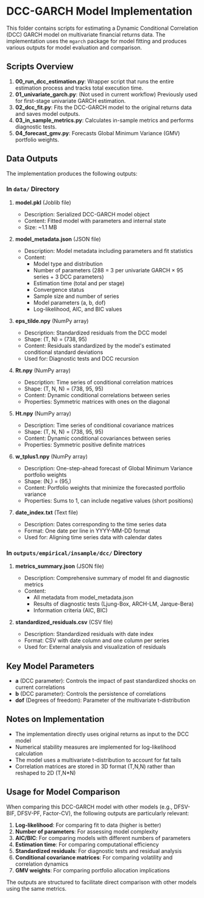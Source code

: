 # DCC-GARCH Model Implementation

This folder contains scripts for estimating a Dynamic Conditional Correlation (DCC) GARCH model on multivariate financial returns data. The implementation uses the `mgarch` package for model fitting and produces various outputs for model evaluation and comparison.

## Scripts Overview

1. **00_run_dcc_estimation.py**: Wrapper script that runs the entire estimation process and tracks total execution time.
2. **01_univariate_garch.py**: (Not used in current workflow) Previously used for first-stage univariate GARCH estimation.
3. **02_dcc_fit.py**: Fits the DCC-GARCH model to the original returns data and saves model outputs.
4. **03_in_sample_metrics.py**: Calculates in-sample metrics and performs diagnostic tests.
5. **04_forecast_gmv.py**: Forecasts Global Minimum Variance (GMV) portfolio weights.

## Data Outputs

The implementation produces the following outputs:

### In `data/` Directory

1. **model.pkl** (Joblib file)
   - Description: Serialized DCC-GARCH model object
   - Content: Fitted model with parameters and internal state
   - Size: ~1.1 MB

2. **model_metadata.json** (JSON file)
   - Description: Model metadata including parameters and fit statistics
   - Content:
     - Model type and distribution
     - Number of parameters (288 = 3 per univariate GARCH × 95 series + 3 DCC parameters)
     - Estimation time (total and per stage)
     - Convergence status
     - Sample size and number of series
     - Model parameters (a, b, dof)
     - Log-likelihood, AIC, and BIC values

3. **eps_tilde.npy** (NumPy array)
   - Description: Standardized residuals from the DCC model
   - Shape: (T, N) = (738, 95)
   - Content: Residuals standardized by the model's estimated conditional standard deviations
   - Used for: Diagnostic tests and DCC recursion

4. **Rt.npy** (NumPy array)
   - Description: Time series of conditional correlation matrices
   - Shape: (T, N, N) = (738, 95, 95)
   - Content: Dynamic conditional correlations between series
   - Properties: Symmetric matrices with ones on the diagonal

5. **Ht.npy** (NumPy array)
   - Description: Time series of conditional covariance matrices
   - Shape: (T, N, N) = (738, 95, 95)
   - Content: Dynamic conditional covariances between series
   - Properties: Symmetric positive definite matrices

6. **w_tplus1.npy** (NumPy array)
   - Description: One-step-ahead forecast of Global Minimum Variance portfolio weights
   - Shape: (N,) = (95,)
   - Content: Portfolio weights that minimize the forecasted portfolio variance
   - Properties: Sums to 1, can include negative values (short positions)

7. **date_index.txt** (Text file)
   - Description: Dates corresponding to the time series data
   - Format: One date per line in YYYY-MM-DD format
   - Used for: Aligning time series data with calendar dates

### In `outputs/empirical/insample/dcc/` Directory

1. **metrics_summary.json** (JSON file)
   - Description: Comprehensive summary of model fit and diagnostic metrics
   - Content:
     - All metadata from model_metadata.json
     - Results of diagnostic tests (Ljung-Box, ARCH-LM, Jarque-Bera)
     - Information criteria (AIC, BIC)

2. **standardized_residuals.csv** (CSV file)
   - Description: Standardized residuals with date index
   - Format: CSV with date column and one column per series
   - Used for: External analysis and visualization of residuals

## Key Model Parameters

- **a** (DCC parameter): Controls the impact of past standardized shocks on current correlations
- **b** (DCC parameter): Controls the persistence of correlations
- **dof** (Degrees of freedom): Parameter of the multivariate t-distribution

## Notes on Implementation

- The implementation directly uses original returns as input to the DCC model
- Numerical stability measures are implemented for log-likelihood calculation
- The model uses a multivariate t-distribution to account for fat tails
- Correlation matrices are stored in 3D format (T,N,N) rather than reshaped to 2D (T,N*N)

## Usage for Model Comparison

When comparing this DCC-GARCH model with other models (e.g., DFSV-BIF, DFSV-PF, Factor-CV), the following outputs are particularly relevant:

1. **Log-likelihood**: For comparing fit to data (higher is better)
2. **Number of parameters**: For assessing model complexity
3. **AIC/BIC**: For comparing models with different numbers of parameters
4. **Estimation time**: For comparing computational efficiency
5. **Standardized residuals**: For diagnostic tests and residual analysis
6. **Conditional covariance matrices**: For comparing volatility and correlation dynamics
7. **GMV weights**: For comparing portfolio allocation implications

The outputs are structured to facilitate direct comparison with other models using the same metrics.
